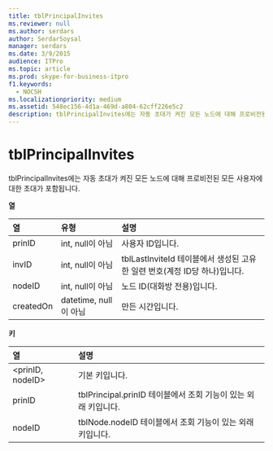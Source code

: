 ```yaml
---
title: tblPrincipalInvites
ms.reviewer: null
ms.author: serdars
author: SerdarSoysal
manager: serdars
ms.date: 3/9/2015
audience: ITPro
ms.topic: article
ms.prod: skype-for-business-itpro
f1.keywords:
  - NOCSH
ms.localizationpriority: medium
ms.assetid: 548ec156-4d1a-469d-a804-62cff226e5c2
description: tblPrincipalInvites에는 자동 초대가 켜진 모든 노드에 대해 프로비전된 모든 사용자에 대한 초대가 포함됩니다.
---
```


# <a name="tblprincipalinvites"></a>tblPrincipalInvites
 
tblPrincipalInvites에는 자동 초대가 켜진 모든 노드에 대해 프로비전된 모든 사용자에 대한 초대가 포함됩니다.
  
**열**

|**열**|**유형**|**설명**|
|:-----|:-----|:-----|
|prinID  <br/> |int, null이 아님  <br/> |사용자 ID입니다.  <br/> |
|invID  <br/> |int, null이 아님  <br/> |tblLastInviteId 테이블에서 생성된 고유한 일련 번호(계정 ID당 하나)입니다.  <br/> |
|nodeID  <br/> |int, null이 아님  <br/> |노드 ID(대화방 전용)입니다.  <br/> |
|createdOn  <br/> |datetime, null이 아님  <br/> |만든 시간입니다.  <br/> |
   
**키**

|**열**|**설명**|
|:-----|:-----|
|\<prinID, nodeID\>  <br/> |기본 키입니다.  <br/> |
|prinID  <br/> |tblPrincipal.prinID 테이블에서 조회 기능이 있는 외래 키입니다.  <br/> |
|nodeID  <br/> |tblNode.nodeID 테이블에서 조회 기능이 있는 외래 키입니다.  <br/> |
   

